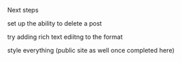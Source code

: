 Next steps

set up the ability to delete a post

try adding rich text ediitng to the format

style everything (public site as well once completed here)
